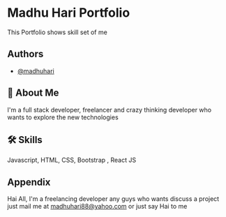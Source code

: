 
# Madhu Hari Portfolio

This Portfolio shows skill set of me 


## Authors

- [@madhuhari](https://www.github.com/madhuhari188)


## 🚀 About Me
I'm a full stack developer, freelancer and crazy thinking developer who wants to explore the new technologies


## 🛠 Skills
Javascript, HTML, CSS, Bootstrap , React JS


## Appendix

Hai All,
I'm a freelancing developer any guys who wants discuss a project just mail me at madhuhari88@yahoo.com or just say Hai to me 

